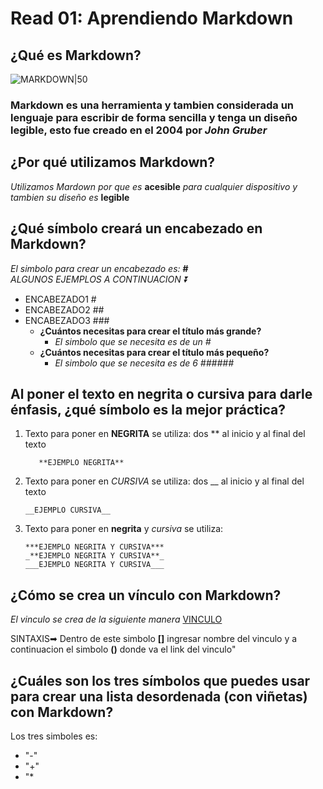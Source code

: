 # Read 01: Aprendiendo Markdown
## **¿Qué es Markdown?**
![MARKDOWN|50](https://encrypted-tbn0.gstatic.com/images?q=tbn:ANd9GcQnn-M9uYQX_I7z4cMpfBoGYVQfCO56sy2E2ZguPCEgDA&s)
### Markdown es una herramienta y tambien considerada un lenguaje para escribir de forma sencilla y tenga un diseño legible, esto fue creado en el 2004 por ***John Gruber***
## **¿Por qué utilizamos Markdown?**
_Utilizamos Mardown por que es_ **acesible** _para cualquier dispositivo y tambien su diseño es_ **legible** 
## **¿Qué símbolo creará un encabezado en Markdown?**
_El simbolo para crear un encabezado es:_ **#**  
_ALGUNOS EJEMPLOS A CONTINUACION ⏬_
+ ENCABEZADO1 #
+ ENCABEZADO2 ##
+ ENCABEZADO3 ###
    + **¿Cuántos necesitas para crear el título más grande?**
        + _El simbolo que se necesita es de un #_
    + **¿Cuántos necesitas para crear el título más pequeño?**
        + _El simbolo que se necesita es de 6 ######_

## **Al poner el texto en negrita o cursiva para darle énfasis, ¿qué símbolo es la mejor práctica?**
1. Texto para poner en **NEGRITA** se utiliza: dos ** al inicio y al final del texto

          **EJEMPLO NEGRITA**
   
2. Texto para poner en _CURSIVA_ se utiliza: dos __ al inicio y al final del texto
   
       __EJEMPLO CURSIVA__
3. Texto para poner en **negrita** y _cursiva_ se utiliza:
   
       ***EJEMPLO NEGRITA Y CURSIVA***
       _**EJEMPLO NEGRITA Y CURSIVA**_
       ___EJEMPLO NEGRITA Y CURSIVA___
   
## **¿Cómo se crea un vínculo con Markdown?**
_El vinculo se crea de la siguiente manera_ [VINCULO](https://docs.github.com/es/get-started/writing-on-github/getting-started-with-writing-and-formatting-on-github/basic-writing-and-formatting-syntax#links)

SINTAXIS➡ Dentro de este simbolo **[]** ingresar nombre del vinculo y a continuacion el simbolo **()** donde va el link del vinculo" []()
## **¿Cuáles son los tres símbolos que puedes usar para crear una lista desordenada (con viñetas) con Markdown?**
Los tres simboles es:
+ "-"
+ "+"
+ "*
